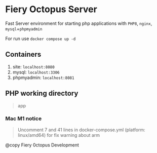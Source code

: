Fiery Octopus Server
=
Fast Server environment for starting php applications with `PHP8`, `nginx`, `mysql`+`phpmyadmin`

For run use `docker compose up -d`

## Containers
1. site: `localhost:8080`
2. mysql: `localhost:3306`
3. phpmyadmin: `localhost:8081`

## PHP working directory
> app

### Mac M1 notice
>Uncomment 7 and 41 lines in docker-compose.yml (platform: linux/amd64) for fix warning about arm

@copy Fiery 0ctopus Development
